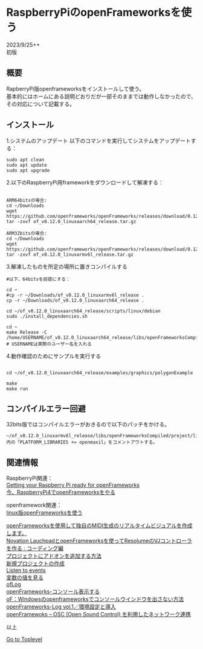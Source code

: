     
# RaspberryPiのopenFrameworksを使う  

2023/9/25++      
初版    
  
## 概要    
RapberryPi版openframeworksをインストールして使う。  
基本的にはホームにある説明どおりだが一部そのままでは動作しなかったので、その対応について記載する。  

## インストール

1.システムのアップデート
以下のコマンドを実行してシステムをアップデートする：  

```
sudo apt clean
sudo apt update
sudo apt upgrade

```

2.以下のRaspberryPi用frameworkをダウンロードして解凍する： 

```

ARM64bitsの場合:
cd ~/Downloads
wget https://github.com/openframeworks/openFrameworks/releases/download/0.12.0/of_v0.12.0_linuxaarch64_release.tar.gz
tar -zxvf of_v0.12.0_linuxaarch64_release.tar.gz

ARM32bitsの場合:
cd ~/Downloads
wget https://github.com/openframeworks/openFrameworks/releases/download/0.12.0/of_v0.12.0_linuxarmv6l_release.tar.gz
tar -zxvf of_v0.12.0_linuxarmv6l_release.tar.gz

```

3.解凍したものを所定の場所に置きコンパイルする  

```
#以下、64bitsを前提にする：

cd ~
#cp -r ~/Downloads/of_v0.12.0_linuxarmv6l_release .
cp -r ~/Downloads/of_v0.12.0_linuxaarch64_release .

cd ~/of_v0.12.0_linuxaarch64_release/scripts/linux/debian
sudo ./install_dependencies.sh

cd ~
make Release -C /home/USERNAME/of_v0.12.0_linuxaarch64_release/libs/openFrameworksCompiled/project
# USERNAMEは実際のユーザー名を入れる

```

4.動作確認のためにサンプルを実行する  

```

cd ~/of_v0.12.0_linuxaarch64_release/examples/graphics/polygonExample

make
make run

```

## コンパイルエラー回避
32bits版ではコンパイルエラーがおきるので以下のパッチをかける。  

```
~/of_v0.12.0_linuxarmv6l_release/libs/openFrameworksCompiled/project/linuxarmv6l/config.linuxarmv6l.default.mk
内の「PLATFORM_LIBRARIES += openmaxil」をコメントアウトする。 

```

## 関連情報  
RaspberryPi関連：  
[Getting your Raspberry Pi ready for openFrameworks](https://openframeworks.cc/setup/raspberrypi/raspberry-pi-getting-started/)  
[今、RaspberryPi4でopenFrameworksをやる](https://keitamiyashita.com/index/rpi4-openframeworks/)  

openframework関連：   
[linux版openFrameworksを使う](https://xshigee.github.io/web0/md/ofx_linux.html)  

[openFrameworksを使用して独自のMIDI生成のリアルタイムビジュアルを作成します。](https://ask.audio/articles/bcreate-your-own-midi-generated-realtime-visuals-with-openframeworks/ja)  
[Novation LauchpadとopenFrameworksを使ってResolumeのVJコントローラを作る : コーディング編](https://artteknika.hatenablog.com/entry/2016/09/30/223230)  
[プロジェクトにアドオンを追加する方法](https://openframeworks.cc/ja/learning/01_basics/how_to_add_addon_to_project/)   
[新規プロジェクトの作成](https://openframeworks.cc/ja/learning/01_basics/create_a_new_project/)  
[Listen to events](https://openframeworks.cc/learning/06_events/event_example_how_to/)  
[変数の値を見る](https://openframeworks.cc/ja/learning/01_basics/how_to_view_value/)  
[ofLog](https://openframeworks.cc/documentation/utils/ofLog/)  
[openFrameworks-コンソール表示する](https://qiita.com/y_UM4/items/99c875a7a32056d006b5)  
[oF：Windowsのopenframeworksでコンソールウインドウを出さない方法](http://wishupon.me/?p=312)  
[openFrameworks-Log vol.1／環境設定と導入](https://barbegenerativediary.com/tutorials/openframeworks-log-1-setup/)  
[openFramewoks – OSC (Open Sound Control) を利用したネットワーク連携](https://yoppa.org/ma2_10/2279.html)  


以上  

[Go to Toplevel](https://xshigee.github.io/web0/)  

